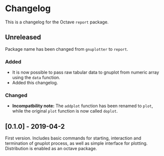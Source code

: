 Changelog
=========
This is a changelog for the Octave `report` package.

Unreleased
----------
Package name has been changed from `gnuplotter` to `report`.

### Added
- It is now possible to pass raw tabular data to gnuplot from numeric array
  using the `data` function.
- Added this changelog.

### Changed
- **Incompatbility note:** The `addplot` function has been renamed to `plot`,
  while the original `plot` function is now called `doplot`.

[0.1.0] - 2019-04-2
-------------------
First version. Includes basic commands for starting, interaction
and termination of gnuplot process, as well as simple interface for
plotting. Distribution is enabled as an octave package.
